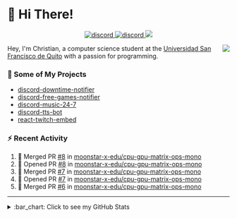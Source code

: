 # :wave: Hi There!

<p align="center">
  <a href="https://discord.gg/mhj3Zsv">
    <img alt="discord" src="https://img.shields.io/discord/730998659008823296.svg?label=&logo=discord&logoColor=ffffff&color=7389D8&labelColor=6A7EC2"/>
  </a>
  <a href="https://twitter.com/moonstar_x99">
    <img alt="discord" src="https://img.shields.io/twitter/follow/moonstar_x99?label=Follow%20Me%21&style=social"/>
  </a>
  <a href="https://badges.pufler.dev">
    <img src="https://badges.pufler.dev/visits/moonstar-x/moonstar-x?style=flat&logo=github">
  </a>
</p>

<img align="right" src="https://media.tenor.com/images/cb8fb20986aac7eef75c8ce6bc3997c0/tenor.gif" />

Hey, I'm Christian, a computer science student at the [Universidad San Francisco de Quito](http://www.usfq.edu.ec/Paginas/Inicio.aspx) with a passion for programming.

### :rocket: Some of My Projects

* [discord-downtime-notifier](https://github.com/moonstar-x/discord-downtime-notifier)
* [discord-free-games-notifier](https://github.com/moonstar-x/discord-free-games-notifier)
* [discord-music-24-7](https://github.com/moonstar-x/discord-music-24-7)
* [discord-tts-bot](https://github.com/moonstar-x/discord-tts-bot)
* [react-twitch-embed](https://github.com/moonstar-x/react-twitch-embed)

### :zap: Recent Activity

<!--START_SECTION:activity-->
1. 🎉 Merged PR [#8](https://github.com/moonstar-x-edu/cpu-gpu-matrix-ops-mono/pull/8) in [moonstar-x-edu/cpu-gpu-matrix-ops-mono](https://github.com/moonstar-x-edu/cpu-gpu-matrix-ops-mono)
2. 💪 Opened PR [#8](https://github.com/moonstar-x-edu/cpu-gpu-matrix-ops-mono/pull/8) in [moonstar-x-edu/cpu-gpu-matrix-ops-mono](https://github.com/moonstar-x-edu/cpu-gpu-matrix-ops-mono)
3. 🎉 Merged PR [#7](https://github.com/moonstar-x-edu/cpu-gpu-matrix-ops-mono/pull/7) in [moonstar-x-edu/cpu-gpu-matrix-ops-mono](https://github.com/moonstar-x-edu/cpu-gpu-matrix-ops-mono)
4. 💪 Opened PR [#7](https://github.com/moonstar-x-edu/cpu-gpu-matrix-ops-mono/pull/7) in [moonstar-x-edu/cpu-gpu-matrix-ops-mono](https://github.com/moonstar-x-edu/cpu-gpu-matrix-ops-mono)
5. 🎉 Merged PR [#6](https://github.com/moonstar-x-edu/cpu-gpu-matrix-ops-mono/pull/6) in [moonstar-x-edu/cpu-gpu-matrix-ops-mono](https://github.com/moonstar-x-edu/cpu-gpu-matrix-ops-mono)
<!--END_SECTION:activity-->

---

<details>
  <summary>
    :bar_chart: Click to see my GitHub Stats
  </summary>
  <p align="center">
    <br>
    <img alt="GitHub Stats" src="https://github-readme-stats.vercel.app/api?username=moonstar-x&count_private=true&show_icons=true&theme=dracula" />
    <br>
    <img alt="GitHub Top Languages" src="https://github-readme-stats.vercel.app/api/top-langs/?username=moonstar-x&layout=compact&theme=dracula" />
  </p>
</details>
